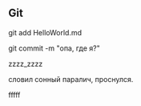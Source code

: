 ## Git
git add HelloWorld.md

git commit -m "опа, где я?"

zzzz_zzzz

словил сонный паралич, проснулся.

fffff